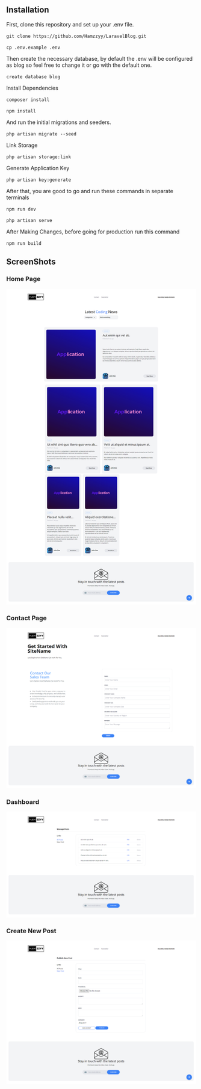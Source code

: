 
## Installation

First, clone this repository and set up your .env file.

```
git clone https://github.com/Hamzzyy/LaravelBlog.git
```
```
cp .env.example .env
```
Then create the necessary database, by default the .env will be configured as blog so feel free to change it or go with the default one.


```
create database blog
```
Install Dependencies


```
composer install
```
```
npm install
```


And run the initial migrations and seeders.

```
php artisan migrate --seed
```
Link Storage

```
php artisan storage:link
```
Generate Application Key
```
php artisan key:generate
```
After that, you are good to go and run these commands in separate terminals
```
npm run dev
```
```
php artisan serve
```
After Making Changes, before going for production run this command
```
npm run build
```


## ScreenShots

### Home Page

![HomePage](https://raw.githubusercontent.com/Hamzzyy/LaravelBlog/master/screenshots/main.png)

### Contact Page

![Contact Page](https://raw.githubusercontent.com/Hamzzyy/LaravelBlog/master/screenshots/contact.png)

### Dashboard

![Dashboard](https://raw.githubusercontent.com/Hamzzyy/LaravelBlog/master/screenshots/dashboard.png)

### Create New Post

![Create New Post](https://raw.githubusercontent.com/Hamzzyy/LaravelBlog/master/screenshots/new.png)
